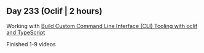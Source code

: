 ## Day 233 (Oclif | 2 hours)


Working with [Build Custom Command Line Interface (CLI) Tooling with oclif and TypeScript](https://egghead.io/courses/build-custom-command-line-interface-cli-tooling-with-oclif-and-typescript)

Finished 1-9 videos
